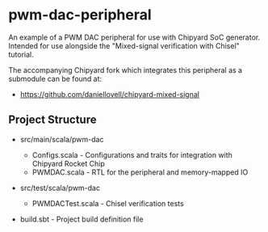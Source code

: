 # pwm-dac-peripheral
An example of a PWM DAC peripheral for use with Chipyard SoC generator. Intended for use alongside the "Mixed-signal verification with Chisel" tutorial. 

The accompanying Chipyard fork which integrates this peripheral as a submodule can be found at:
 - https://github.com/daniellovell/chipyard-mixed-signal 

## Project Structure
- src/main/scala/pwm-dac
    - Configs.scala - Configurations and traits for integration with Chipyard Rocket Chip
    - PWMDAC.scala - RTL for the peripheral and memory-mapped IO
- src/test/scala/pwm-dac
    - PWMDACTest.scala - Chisel verification tests

- build.sbt - Project build definition file